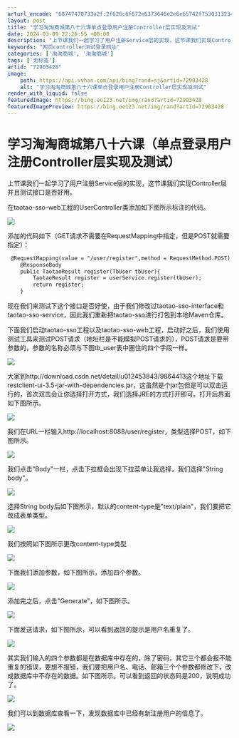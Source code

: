 ```yaml
---
arturl_encode: "68747470733a2f:2f626c6f672e6373646e2e6e65742f75303132343533383433:2f61727469636c652f64657461696c732f3732393033343238"
layout: post
title: "学习淘淘商城第八十六课单点登录用户注册Controller层实现及测试"
date: 2024-03-09 22:26:55 +08:00
description: "上节课我们一起学习了用户注册Service层的实现，这节课我们实现Controller层并且测试接口"
keywords: "网页controller测试登录网址"
categories: ['淘淘商城', '淘淘商城']
tags: ['无标签']
artid: "72903428"
image:
    path: https://api.vvhan.com/api/bing?rand=sj&artid=72903428
    alt: "学习淘淘商城第八十六课单点登录用户注册Controller层实现及测试"
render_with_liquid: false
featuredImage: https://bing.ee123.net/img/rand?artid=72903428
featuredImagePreview: https://bing.ee123.net/img/rand?artid=72903428
---
```


# 学习淘淘商城第八十六课（单点登录用户注册Controller层实现及测试）

上节课我们一起学习了用户注册Service层的实现，这节课我们实现Controller层并且测试接口是否好用。

在taotao-sso-web工程的UserController类添加如下图所示标注的代码。

![](https://img-blog.csdn.net/20170608091446976?watermark/2/text/aHR0cDovL2Jsb2cuY3Nkbi5uZXQvdTAxMjQ1Mzg0Mw==/font/5a6L5L2T/fontsize/400/fill/I0JBQkFCMA==/dissolve/70/gravity/Center)

添加的代码如下（GET请求不需要在RequestMapping中指定，但是POST就需要指定）：

```html
 @RequestMapping(value = "/user/register",method = RequestMethod.POST)
    @ResponseBody
    public TaotaoResult register(TbUser tbUser){
    	TaotaoResult register = userService.register(tbUser);
    	return register;
    }
```

现在我们来测试下这个接口是否好使，由于我们修改过taotao-sso-interface和taotao-sso-service，因此我们重新把taotao-sso进行打包到本地Maven仓库。
  
下面我们启动taotao-sso工程以及taotao-sso-web工程，启动好之后，我们使用测试工具来测试POST请求（地址栏是不能模拟POST请求的），POST请求是要带参数的，参数的名称必须与下图tb\_user表中圈住的四个字段一样。

![](https://img-blog.csdn.net/20170608093215703?watermark/2/text/aHR0cDovL2Jsb2cuY3Nkbi5uZXQvdTAxMjQ1Mzg0Mw==/font/5a6L5L2T/fontsize/400/fill/I0JBQkFCMA==/dissolve/70/gravity/Center)

大家到http://download.csdn.net/detail/u012453843/9864413这个地址下载restclient-ui-3.5-jar-with-dependencies.jar，这虽然是个jar包但是可以双击运行的，首次双击会让你选择打开方式，我们选择JRE的方式打开即可。打开后界面如下图所示。

![](https://img-blog.csdn.net/20170608114616880?watermark/2/text/aHR0cDovL2Jsb2cuY3Nkbi5uZXQvdTAxMjQ1Mzg0Mw==/font/5a6L5L2T/fontsize/400/fill/I0JBQkFCMA==/dissolve/70/gravity/Center)

我们在URL一栏输入http://localhost:8088/user/register，类型选择POST，如下图所示。

![](https://img-blog.csdn.net/20170608114930944?watermark/2/text/aHR0cDovL2Jsb2cuY3Nkbi5uZXQvdTAxMjQ1Mzg0Mw==/font/5a6L5L2T/fontsize/400/fill/I0JBQkFCMA==/dissolve/70/gravity/Center)

我们点击"Body"一栏，点击下拉框会出现下拉菜单让我选择，我们选择"String body"。

![](https://img-blog.csdn.net/20170608115150679?watermark/2/text/aHR0cDovL2Jsb2cuY3Nkbi5uZXQvdTAxMjQ1Mzg0Mw==/font/5a6L5L2T/fontsize/400/fill/I0JBQkFCMA==/dissolve/70/gravity/Center)

选择String body后如下图所示，默认的content-type是"text/plain"，我们要把它改成表单类型。

![](https://img-blog.csdn.net/20170608115347787?watermark/2/text/aHR0cDovL2Jsb2cuY3Nkbi5uZXQvdTAxMjQ1Mzg0Mw==/font/5a6L5L2T/fontsize/400/fill/I0JBQkFCMA==/dissolve/70/gravity/Center)

我们按照如下图所示更改content-type类型

![](https://img-blog.csdn.net/20170608115732933?watermark/2/text/aHR0cDovL2Jsb2cuY3Nkbi5uZXQvdTAxMjQ1Mzg0Mw==/font/5a6L5L2T/fontsize/400/fill/I0JBQkFCMA==/dissolve/70/gravity/Center)

下面我们添加参数，如下图所示，添加四个参数。

![](https://img-blog.csdn.net/20170609084528958?watermark/2/text/aHR0cDovL2Jsb2cuY3Nkbi5uZXQvdTAxMjQ1Mzg0Mw==/font/5a6L5L2T/fontsize/400/fill/I0JBQkFCMA==/dissolve/70/gravity/Center)

添加完之后，点击"Generate"，如下图所示。

![](https://img-blog.csdn.net/20170609084655928?watermark/2/text/aHR0cDovL2Jsb2cuY3Nkbi5uZXQvdTAxMjQ1Mzg0Mw==/font/5a6L5L2T/fontsize/400/fill/I0JBQkFCMA==/dissolve/70/gravity/Center)

下面发送请求，如下图所示，可以看到返回的提示是用户名重复了。

![](https://img-blog.csdn.net/20170609085019574?watermark/2/text/aHR0cDovL2Jsb2cuY3Nkbi5uZXQvdTAxMjQ1Mzg0Mw==/font/5a6L5L2T/fontsize/400/fill/I0JBQkFCMA==/dissolve/70/gravity/Center)

其实我们输入的四个参数都是在数据库中存在的，除了密码，其它三个都会报不能重复的错误，要想不报错，我们要把用户名、电话、邮箱三个个参数都修改下，改成数据库中不存在的数据。如下图所示。可以看到返回的状态码是200，说明成功了。

![](https://img-blog.csdn.net/20170609085318336?watermark/2/text/aHR0cDovL2Jsb2cuY3Nkbi5uZXQvdTAxMjQ1Mzg0Mw==/font/5a6L5L2T/fontsize/400/fill/I0JBQkFCMA==/dissolve/70/gravity/Center)

我们可以到数据库查看一下，发现数据库中已经有新注册用户的信息了。

![](https://img-blog.csdn.net/20170608142155115?watermark/2/text/aHR0cDovL2Jsb2cuY3Nkbi5uZXQvdTAxMjQ1Mzg0Mw==/font/5a6L5L2T/fontsize/400/fill/I0JBQkFCMA==/dissolve/70/gravity/Center)